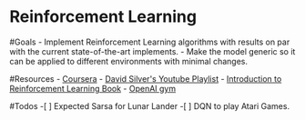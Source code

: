 # Reinforcement Learning

#Goals
    - Implement Reinforcement Learning algorithms with results on par with the current state-of-the-art implements.
    - Make the model generic so it can be applied to different environments with minimal changes.

#Resources
    - [Coursera](https://www.coursera.org/learn/fundamentals-of-reinforcement-learning/home/welcome)
    - [David Silver's Youtube Playlist](https://www.youtube.com/watch?v=2pWv7GOvuf0&list=PLqYmG7hTraZDM-OYHWgPebj2MfCFzFObQ)
    - [Introduction to Reinforcement Learning Book](https://www.andrew.cmu.edu/course/10-703/textbook/BartoSutton.pdf)
    - [OpenAI gym](https://gym.openai.com/docs/)
    
#Todos
    -[ ] Expected Sarsa for Lunar Lander
    -[ ] DQN to play Atari Games.
